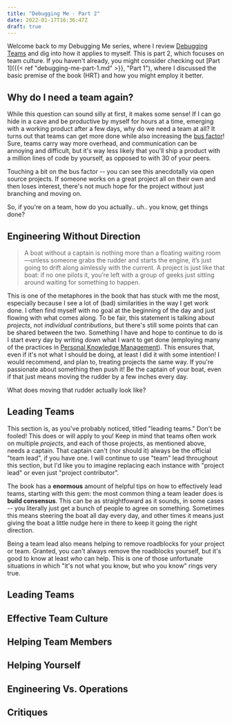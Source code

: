 ```yaml
---
title: "Debugging Me - Part 2"
date: 2022-01-17T16:36:47Z
draft: true
---
```


Welcome back to my Debugging Me series, where I review [Debugging Teams](http://debuggingteams.com) and dig into how it applies to myself. This is part 2, which focuses on team culture. If you haven't already, you might consider checking out [Part 1]({{< ref "debugging-me-part-1.md" >}}, "Part 1"), where I discussed the basic premise of the book (HRT) and how you might employ it better.

## Why do I need a team again?

While this question can sound silly at first, it makes some sense! If I can go hide in a cave and be productive by myself for hours at a time, emerging with a working product after a few days, why do we need a team at all? It turns out that teams can get more done while also increasing the [bus factor](https://en.wikipedia.org/wiki/Bus_factor)! Sure, teams carry way more overhead, and communication can be annoying and difficult, but it's way less likely that you'll ship a product with a million lines of code by yourself, as opposed to with 30 of your peers.

Touching a bit on the bus factor -- you can see this anecdotally via open source projects. If someone works on a great project all on their own and then loses interest, there's not much hope for the project without just branching and moving on. 

So, if you're on a team, how do you actually.. uh.. you know, get things done?

## Engineering Without Direction


> A boat without a captain is nothing more than a floating waiting room—unless someone grabs the rudder and starts the engine, it’s just going to drift along aimlessly with the current. A project is just like that boat: if no one pilots it, you’re left with a group of geeks just sitting around waiting for something to happen. 

This is one of the metaphores in the book that has stuck with me the most, especially because I see a lot of (bad) similarities in the way I get work done. I often find myself with no goal at the beginning of the day and just flowing with what comes along. To be fair, this statement is talking about *projects*, not *individual contributions*, but there's still some points that can be shared between the two. Something I have and hope to continue to do is I start every day by writing down what I want to get done (employing many of the practices in [Personal Knowledge Management](https://en.wikipedia.org/wiki/Personal_knowledge_management)). This ensures that, even if it's not what I should be doing, at least I did it with some intention! I would recommend, and plan to, treating projects the same way. If you're passionate about something then push it! Be the captain of your boat, even if that just means moving the rudder by a few inches every day. 

What does moving that rudder actually look like? 

## Leading Teams

This section is, as you've probably noticed, titled "leading teams." Don't be fooled! This does or will apply to you! Keep in mind that teams often work on multiple *projects*, and each of those projects, as mentioned above, needs a captain. That captain can't (nor should it) always be the official "team lead", if you have one. I will continue to use "team" lead throughout this section, but I'd like you to imagine replacing each instance with "project lead" or even just "project contributor". 

The book has a **enormous** amount of helpful tips on how to effectively lead teams, starting with this gem: the most common thing a team leader does is **build consensus**. This can be as straightfoward as it sounds, in some cases -- you literally just get a bunch of people to agree on something. Sometimes this means steering the boat all day every day, and other times it means just giving the boat a little nudge here in there to keep it going the right direction.

Being a team lead also means helping to remove roadblocks for your project or team. Granted, you can't always remove the roadblocks yourself, but it's good to know at least *who* can help. This is one of those unfortunate situations in which "it's not what you know, but who you know" rings very true.

<!--
If you’re an engineer, it’s sometimes difficult to resist the urge to take a running leap into writing code for a new project, but this is rarely fruitful (unless you’re throwing together a quick and dirty prototype). Just the same, many engineers rush right into coding before designing the software they intend to write, and this usually ends very badly.


What we mean by "consensus" is that everyone has a strong sense of ownership and responsibility for the product’s success and that the leaders really listen to the team (with an emphasis on the "respect" component of HRT). This may mean there are times when extended discussion and reflection is what the product needs to succeed, and there are other times when the team agrees they need to move quickly. In the latter case, team members may decide to entrust a great deal of the nitty-gritty day-to-day decision making to one or more team leads.[12] In order for this to happen, the team as a whole needs to agree on the general mission of the team, and believe it or not, the key to that is the development of a team mission statement (more on that later in this chapter).

It’s possible to employ HRT here: be kind and empathetic when delivering constructive criticism without resorting to the compliment sandwich.

-->

## Leading Teams

<!--

When a team member asks you for advice, it’s usually pretty exciting because you’re finally getting the chance to fix something! That’s exactly what you did for years before moving into a leadership position, so you usually go leaping into solution mode, but that is the last place you should be. The person asking for advice typically doesn’t want you to solve her problem, but rather to help her solve it, and the easiest way to do this is to ask her questions.

Individual successes and failures are a bit different. It’s one thing to laud individual successes, but looking to assign individual blame in the case of failure is a great way to divide a team and discourage risk taking across the board. It’s OK to fail, but fail as a team and learn from your failures. If an individual succeeds, praise him in front of the team. If an individual fails, give constructive criticism in private.

One of the hardest things to do as a team leader is to watch a more junior-level team member spend three hours working on something you know you can knock out in 20 minutes. Teaching people and giving them a chance to learn on their own can be incredibly difficult at first, but it’s a vital component of effective leadership. 

The last thing is probably the most important—giving your mentee enough information is what you’re supposed to be doing, but if you overexplain things or ramble on endlessly, your mentee will probably tune you out rather than politely tell you she got it.

The best leaders we’ve worked with have all been amateur psychologists, looking in on their team members' welfare from time to time, making sure they get recognition for what they do, and trying to make certain they are happy with their work. 

One of the most valuable tools in tracking your team’s happiness is, at the end of each one-on-one meeting, to ask the team member, "What do you need?" 

If you ask a team member where she sees her career in five years, most of the time you’ll get a shrug and a blank look. When put on the spot, most people won’t say much about this, but there are usually a few things that everyone would like to do in the next five years: get promoted, learn something new, launch something important, and work with smart people. Regardless of whether they verbalize this, most people are thinking about it. If you’re going to be an effective leader, you should be thinking about how you can help make all those things happen and let your team know you’re thinking about this.

Seek to replace yourself.

Delegate, but get your hands dirty.

Shield your team from chaos.

Know when to make waves.

To frame this in the context of HRT: if the manager makes it obvious that she trusts her employee, the employee feels positive pressure to live up to that trust. 

Try to appreciate inquiry: when someone questions a decision or statement you made, remember that this person is usually just trying to better understand you. If you encourage inquiry, you’re much more likely to get the kind of constructive criticism that will make you a better leader of a better team.

-->

## Effective Team Culture

<!--
A good general rule around communication is to include as few people as necessary in synchronous communication (like meetings and phone calls), and to go for a broader audience in asynchronous communication (like email, issue trackers, and document comments). 

Let’s start with the most dreaded meeting of all: the standing meeting. This meeting usually takes place every week, and should absolutely be kept to basic announcements and introductions—going around the room for a status update from every attendee (whether they have something important to add or not) is a recipe for wasted time, rolling eyes, and a burning desire to punch yourself in the throat just to make it end.

 you’re going to have a meeting, create an agenda and distribute it to all attendees at least a day before the meeting so that they’ll know what to expect. Invite as few people as possible (remember the cost of synchronous communication). We know team members, managers, and even directors and VPs who will flat out ignore invitations to a meeting that has no agenda.

 Traditional managers worry about how to get things done, while leaders worry about what things get done…(and trust their team to figure out how to do it).

TL (tech lead) and TLM (tech lead manager).[30] A TL is typically responsible for the technical direction for all (or part) of a product, while a TLM is responsible for the technical direction for all (or part) of a product in addition to the careers and happiness of the people on the team. 

"Above all, resist the urge to manage." 

It’s never any fun to pull teeth. We’ve seen team leaders do all the right things to build incredibly strong teams, only to have these teams fail to excel (and eventually fall apart) because of just one or two low performers. We understand that the human aspect is the hardest part of writing software, but the hardest part of dealing with humans is handling someone who isn’t meeting expectations. Sometimes people miss expectations because they’re not working long enough or hard enough, but the most difficult cases are when someone just isn’t capable of doing his job no matter how long or hard he works.

As an engineer, you likely developed an excellent sense of skepticism and cynicism, but this can be a liability when you’re trying to lead a team. That’s not to say you should be naïvely optimistic at every turn, but you would do well to be less vocally skeptical while still letting your team know you’re aware of the intricacies and obstacles involved in your work.

Fitz used to joke that if someone came in and told Bill 19 of the company’s offices had been attacked by spaaaaaace aliens, Bill’s response would be, "Any idea why they didn’t make it an even 20?"

A common saying at Google is that if you try to achieve an impossible goal, there’s a good chance you’ll fail, but if you fail trying to achieve the impossible, you’ll most likely accomplish way more than you would have accomplished had you merely attempted something you knew you could complete. A good way to build a culture where risk taking is accepted is to let your team know it’s OK to fail.

-->

## Helping Team Members

<!--

How does one coach a low performer effectively? It turns out that the two of us have (unfortunately) had quite a lot of experience in this area, gained through painful trial and error. The best analogy is to imagine you’re helping a limping person learn to walk again, then jog, then run alongside the rest of the team. It almost always requires temporary micromanagement—but still a whole lot of HRT, particularly respect.

To get all of your team members into the sweet spot, you need to motivate the ones who fall into the "In a rut" portion of the matrix, and provide stronger direction to those who are in the "Look! Squirrel!" portion. Of course, those who are "adrift" need both motivation and direction. So, instead of water and sunlight, you need to provide team members with a combination of motivation and direction to make them happy and productive. And you don’t want to give them too much of either—because if they don’t need motivation or direction and you try giving it to them, you’re just going to annoy them.

There are two types of motivation: extrinsic, which originates from outside horses (such as monetary compensation), and intrinsic, which comes from within. In his book Drive,[38] Dan Pink explains that the way to make people the happiest and most productive isn’t to motivate them extrinsically (e.g., throw piles of cash at them), but rather to work to increase their intrinsic motivation. Dan claims you can increase intrinsic motivation by giving people three things: autonomy, mastery, and purpose
-->

## Helping Yourself

<!--
Pursue extra responsibility as you’re getting your work done.

Take risks and don’t fear failure

Question things that you’re unsure about

Your manager is not clairvoyant: only rarely will you find a person in an organization who overcommunicates, so don’t hesitate to update your team’s leader on what you’re doing before she asks you what’s going on.

Much like the sparring program, companies are made of rules: some of them can be bent, and others can be broken. If you focus on the way things should be in your organization, you’ll usually find nothing but frustration and disappointment. Instead, acknowledge the way things are, and focus on navigating your organization’s structure to find the mechanisms you can use to get things done and to carve out a happy place for yourself in your company.  

It’s Easier to Ask for Forgiveness Than Permission"

By this we mean you need to try to ensure that both your manager and the people outside your team are not only aware of what you’re doing, but are aware that you’re doing it well. Some people find this mode of "selling yourself" distasteful, and it may remain so, but the benefits of doing this are huge.

We recommend that you focus your energies on launching products over just about everything else. 

lucky people "are skilled at creating and noticing chance opportunities." We think the same tenet applies to creating opportunities in companies: if you perform your job to the letter of the law and focus only on getting your own work done to the exclusion of all else, there will be few chance opportunities for you. If you help others get their jobs done when given the chance, even when it’s not part of your job, there’s no guarantee (nor should there be a "tit for tat" expectation) that they’ll return the favor, but many people will gladly repay the favor in the future if given the chance.

Keep track of your accomplishments and use them in your self-assessment. Update your résumé[56] and share it with your manager or promotion committee. Read up on the promotion process and talk to your manager about what boxes you need to tick off to get promoted, and methodically work to tick off every box. Even if getting promoted is subjective and nondeterministic, there’s a lot you can do to increase the odds in your favor.

We call this the "Three Bullets and a Call to Action" technique, and it will drastically increase your chances of getting action—or at the very least, a response—from just about anyone you email out of the blue asking for something,[58] not just an executive.

Do the right thing, wait to get fired


-->

## Engineering Vs. Operations

## Critiques


